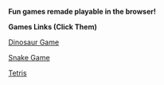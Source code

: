 **Fun games remade playable in the browser!**

**Games Links (Click Them)**

[Dinosaur Game](https://SavageCleans.github.io/DinosaurGame.html)

[Snake Game](https://SavageCleans.github.io/Snake.html)

[Tetris](https://SavageCleans.github.io/Tetris.hTetris.html)
